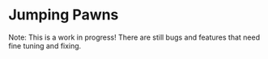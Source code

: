 # Jumping Pawns

Note: This is a work in progress! There are still bugs and features that need fine tuning and fixing.
